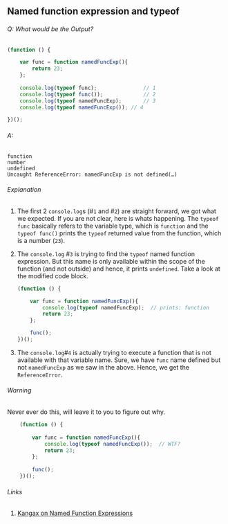 ## Named function expression and typeof 

###### Q: What would be the Output?
```js
(function () {

	var func = function namedFuncExp(){ 
		return 23; 
	};
    
	console.log(typeof func);				// 1
	console.log(typeof func());				// 2
	console.log(typeof namedFuncExp);		// 3
	console.log(typeof namedFuncExp());	// 4

})();
```
###### A:

```
function
number 
undefined 
Uncaught ReferenceError: namedFuncExp is not defined(…)
```
###### Explanation

1. The first 2 `console.log`s (#`1` and #`2`) are straight forward, we got what we expected. If you are not clear, here is whats happening. The `typeof func` basically refers to the variable type, which is `function` and the `typeof func()` prints the `typeof` returned value from the function, which is a number (`23`). 

2. The `console.log` #`3` is trying to find the `typeof` named function expression. But this name is only available within the scope of the function (and not outside) and hence, it prints `undefined`. Take a look at the modified code block.


	```js
	(function () {
	
		var func = function namedFuncExp(){ 
	    	console.log(typeof namedFuncExp);  // prints: function
			return 23; 
		};
	
		func();
	})();
	```

3. The `console.log`#`4` is actually trying to execute a function that is not available with that variable name. Sure, we have `func` name defined but not `namedFuncExp` as we saw in the above. Hence, we get the `ReferenceError`.

###### Warning

Never ever do this, will leave it to you to figure out why.

```js	
	(function () {
	
		var func = function namedFuncExp(){ 
	    	console.log(typeof namedFuncExp());  // WTF?
			return 23; 
		};
	
		func();
	})();

```

###### Links

1. [Kangax on Named Function Expressions](https://kangax.github.io/nfe/)

